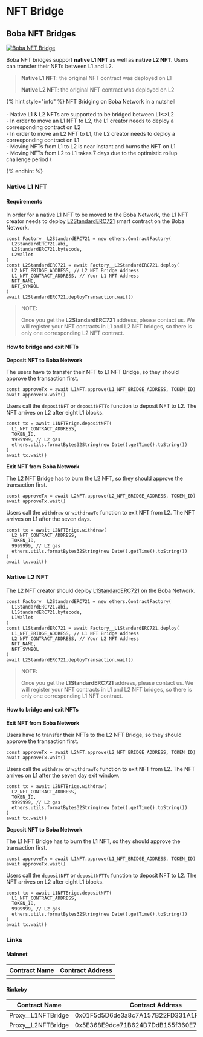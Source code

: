 # NFT Bridge

## Boba NFT Bridges

[![Boba NFT Bridge](https://user-images.githubusercontent.com/46272347/145503571-0b5e34c9-c55e-4ff8-8749-19a130d32958.png)](https://user-images.githubusercontent.com/46272347/145503571-0b5e34c9-c55e-4ff8-8749-19a130d32958.png)

Boba NFT bridges support **native L1 NFT** as well as **native L2 NFT**. Users can transfer their NFTs between L1 and L2.

> **Native L1 NFT**: the original NFT contract was deployed on L1
>
> **Native L2 NFT**: the original NFT contract was deployed on L2

{% hint style="info" %}
NFT Bridging on Boba Network in a nutshell\
\
\- Native L1 & L2 NFTs are supported to be bridged between L1<>L2\
\- In order to move an L1 NFT to L2, the L1 creator needs to deploy a corresponding contract on L2\
\- In order to move an L2 NFT to L1, the L2 creator needs to deploy a corresponding contract on L1\
\- Moving NFTs from L1 to L2 is near instant and burns the NFT on L1\
\- Moving NFTs from L2 to L1 takes 7 days due to the optimistic rollup challenge period \

{% endhint %}

### Native L1 NFT

#### Requirements

In order for a native L1 NFT to be moved to the Boba Network, the L1 NFT creator needs to  deploy [L2StandardERC721](https://github.com/omgnetwork/optimism-v2/tree/develop/packages/boba/contracts/contracts/standards) smart contract on the Boba Network.

```
const Factory__L2StandardERC721 = new ethers.ContractFactory(
  L2StandardERC721.abi,
  L2StandardERC721.bytecode,
  L2Wallet
)
const L2StandardERC721 = await Factory__L2StandardERC721.deploy(
  L2_NFT_BRIDGE_ADDRESS, // L2 NFT Bridge Address
  L1_NFT_CONTRACT_ADDRESS, // Your L1 NFT Address
  NFT_NAME, 
  NFT_SYMBOL
)
await L2StandardERC721.deployTransaction.wait()
```

> NOTE:
>
> Once you get the **L2StandardERC721** address, please contact us. We will register your NFT contracts in L1 and L2 NFT bridges, so there is only one corresponding L2 NFT contract.

#### How to bridge and exit NFTs

**Deposit NFT to Boba Network**

The users have to transfer their NFT to L1 NFT Bridge, so they should approve the transaction first.

```
const approveTx = await L1NFT.approve(L1_NFT_BRIDGE_ADDRESS, TOKEN_ID)
await approveTx.wait()
```

Users call the `depositNFT` or `depositNFTTo` function to deposit NFT to L2. The NFT arrives on L2 after eight L1 blocks.

```
const tx = await L1NFTBrige.depositNFT(
  L1_NFT_CONTRACT_ADDRESS,
  TOKEN_ID,
  9999999, // L2 gas
  ethers.utils.formatBytes32String(new Date().getTime().toString())
)
await tx.wait()
```

**Exit NFT from Boba Network**

The L2 NFT Bridge has to burn the L2 NFT, so they should approve the transaction first.

```
const approveTx = await L2NFT.approve(L2_NFT_BRIDGE_ADDRESS, TOKEN_ID)
await approveTx.wait()
```

Users call the `withdraw` or `withdrawTo` function to exit NFT from L2. The NFT arrives on L1 after the seven days.

```
const tx = await L2NFTBrige.withdraw(
  L2_NFT_CONTRACT_ADDRESS,
  TOKEN_ID,
  9999999, // L2 gas
  ethers.utils.formatBytes32String(new Date().getTime().toString())
)
await tx.wait()
```

### Native L2 NFT

The L2 NFT creator should deploy [L1StandardERC721](https://github.com/omgnetwork/optimism-v2/tree/develop/packages/boba/contracts/contracts/standards) on the Boba Network.

```
const Factory__L2StandardERC721 = new ethers.ContractFactory(
  L1StandardERC721.abi,
  L1StandardERC721.bytecode,
  L1Wallet
)
const L1StandardERC721 = await Factory__L1StandardERC721.deploy(
  L1_NFT_BRIDGE_ADDRESS, // L1 NFT Bridge Address
  L2_NFT_CONTRACT_ADDRESS, // Your L2 NFT Address
  NFT_NAME, 
  NFT_SYMBOL
)
await L2StandardERC721.deployTransaction.wait()
```

> NOTE:
>
> Once you get the **L1StandardERC721** address, please contact us. We will register your NFT contracts in L1 and L2 NFT bridges, so there is only one corresponding L1 NFT contract.

#### How to bridge and exit NFTs

**Exit NFT from Boba Network**

Users have to transfer their NFTs to the L2 NFT Bridge, so they should approve the transaction first.

```
const approveTx = await L2NFT.approve(L2_NFT_BRIDGE_ADDRESS, TOKEN_ID)
await approveTx.wait()
```

Users call the `withdraw` or `withdrawTo` function to exit NFT from L2. The NFT arrives on L1 after the seven day exit window.

```
const tx = await L2NFTBrige.withdraw(
  L2_NFT_CONTRACT_ADDRESS,
  TOKEN_ID,
  9999999, // L2 gas
  ethers.utils.formatBytes32String(new Date().getTime().toString())
)
await tx.wait()
```

**Deposit NFT to Boba Network**

The L1 NFT Bridge has to burn the L1 NFT, so they should approve the transaction first.

```
const approveTx = await L1NFT.approve(L1_NFT_BRIDGE_ADDRESS, TOKEN_ID)
await approveTx.wait()
```

Users call the `depositNFT` or `depositNFTTo` function to deposit NFT to L2. The NFT arrives on L2 after eight L1 blocks.

```
const tx = await L1NFTBrige.depositNFT(
  L1_NFT_CONTRACT_ADDRESS,
  TOKEN_ID,
  9999999, // L2 gas
  ethers.utils.formatBytes32String(new Date().getTime().toString())
)
await tx.wait()
```

### Links

#### Mainnet

| Contract Name | Contract Address |
| ------------- | ---------------- |
|               |                  |

#### Rinkeby

| Contract Name        | Contract Address                           |
| -------------------- | ------------------------------------------ |
| Proxy\_\_L1NFTBridge | 0x01F5d5D6de3a8c7A157B22FD331A1F177b7bE043 |
| Proxy\_\_L2NFTBridge | 0x5E368E9dce71B624D7DdB155f360E7A4969eB7aA |
